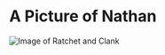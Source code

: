 # A Picture of Nathan

![Image of Ratchet and Clank](https://i.pinimg.com/236x/74/ee/0d/74ee0dfe806f44e51bbc25e333d97cd2--green-superhero-quark.jpg)

